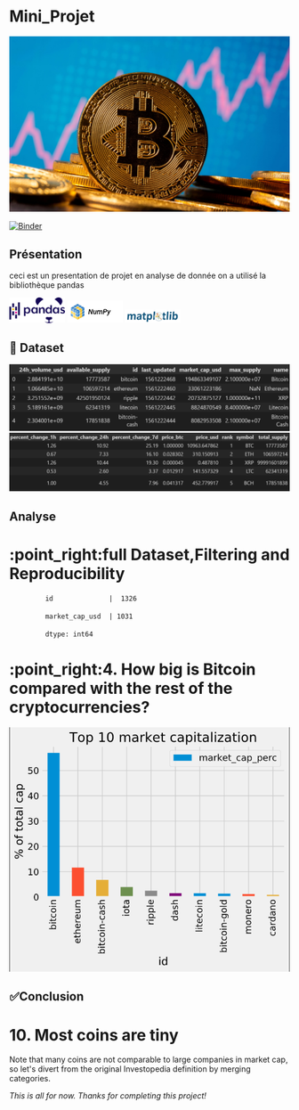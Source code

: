 # Mini_Projet
<img src='image/bitcoin.jpeg'>

[![Binder](https://mybinder.org/badge_logo.svg)](https://mybinder.org/v2/gh/sami239/mini-projet/master?filepath=notebook.ipynp)

## Présentation

ceci est un presentation de projet en analyse de donnée
on a utilisé la bibliothèque pandas

<img src='image/pandans.png' width=100px>

<img src='image/numpy.png' width=100px>

<img src='image/matplot.svg' width=100px>

## :file_folder: Dataset 
<img src='image/dataset1.png' >

<img src='image/dataset2.png' >

## Analyse
<h1>:point_right:full Dataset,Filtering and Reproducibility</h1>


             id              |  1326

             market_cap_usd  | 1031

             dtype: int64

<h1> :point_right:4. How big is Bitcoin compared with the rest of the cryptocurrencies?</h1>
<img src='image/graph1.png' >

## :white_check_mark:Conclusion 

<h1>10. Most coins are tiny</h1>
<p>Note that many coins are not comparable to large companies in market cap, so let's divert from the original Investopedia definition by merging categories.</p>
<p><em>This is all for now. Thanks for completing this project!</em></p>
